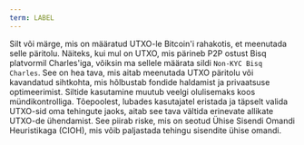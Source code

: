 ```yaml
---
term: LABEL
---
```


Silt või märge, mis on määratud UTXO-le Bitcoin'i rahakotis, et meenutada selle päritolu. Näiteks, kui mul on UTXO, mis pärineb P2P ostust Bisq platvormil Charles'iga, võiksin ma sellele määrata sildi `Non-KYC Bisq Charles`. See on hea tava, mis aitab meenutada UTXO päritolu või kavandatud sihtkohta, mis hõlbustab fondide haldamist ja privaatsuse optimeerimist. Siltide kasutamine muutub veelgi olulisemaks koos mündikontrolliga. Tõepoolest, lubades kasutajatel eristada ja täpselt valida UTXO-sid oma tehingute jaoks, aitab see tava vältida erinevate allikate UTXO-de ühendamist. See piirab riske, mis on seotud Ühise Sisendi Omandi Heuristikaga (CIOH), mis võib paljastada tehingu sisendite ühise omandi.